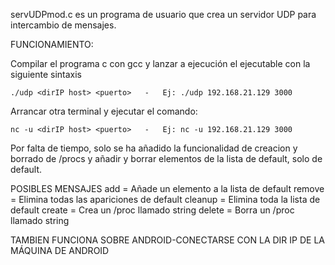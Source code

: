 servUDPmod.c es un programa de usuario que crea un servidor UDP para 
intercambio de mensajes.

FUNCIONAMIENTO:

Compilar el programa c con gcc y lanzar a ejecución el ejecutable con la 
siguiente sintaxis

	./udp <dirIP host> <puerto>   -   Ej: ./udp 192.168.21.129 3000

Arrancar otra terminal y ejecutar el comando:

	nc -u <dirIP host> <puerto>   -   Ej: nc -u 192.168.21.129 3000

Por falta de tiempo, solo se ha añadido la funcionalidad de creacion y borrado
de /procs y añadir y borrar elementos de la lista de default, solo de default.

POSIBLES MENSAJES
	add <int> = Añade un elemento a la lista de default
	remove <int> = Elimina todas las apariciones de default
	cleanup = Elimina toda la lista de default
	create <string> = Crea un /proc llamado string
	delete <string> = Borra un /proc llamado string

TAMBIEN FUNCIONA SOBRE ANDROID-CONECTARSE CON LA DIR IP DE LA MÁQUINA DE ANDROID